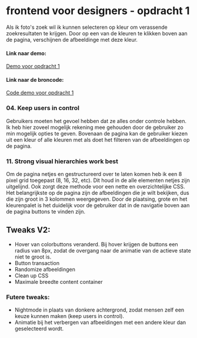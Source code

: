 # frontend voor designers - opdracht 1
Als ik foto's zoek wil ik kunnen selecteren op kleur om verassende zoekresultaten te krijgen. Door op een van de kleuren te klikken boven aan de pagina, verschijnen de afbeeldinge met deze kleur.

#### Link naar demo:
[Demo voor opdracht 1](https://rxckbos.github.io/frontendvoordesigners/opdracht1/v2)

#### Link naar de broncode:
[Code demo voor opdracht 1](https://github.com/rxckbos/frontendvoordesigners/tree/master/opdracht1/v2)


### 04. Keep users in control
Gebruikers moeten het gevoel hebben dat ze alles onder controle hebben. Ik heb hier zoveel mogelijk rekening mee gehouden door de gebruiker zo min mogelijk opties te geven. Bovenaan de pagina kan de gebruiker kiezen uit een kleur of alle kleuren met als doet het filteren van de afbeeldingen op de pagina.

### 11. Strong visual hierarchies work best
Om de pagina netjes en gestructureerd over te laten komen heb ik een 8 pixel grid toegepast (8, 16, 32, etc). Dit houd in de alle elementen netjes zijn uitgelijnd. Ook zorgt deze methode voor een nette en overzichtelijke CSS. Het belangrijkste op de pagina zijn de afbeeldingen die je wilt bekijken, dus die zijn groot in 3 kolommen weergegeven. Door de plaatsing, grote en het kleurenpalet is het duidelijk voor de gebruiker dat in de navigatie boven aan de pagina buttons te vinden zijn.

## Tweaks V2:
* Hover van colorbuttons veranderd. Bij hover krijgen de buttons een radius van 8px, zodat de overgang naar de animatie van de actieve state niet te groot is.
* Button transaction
* Randomize afbeeldingen
* Clean up CSS
* Maximale breedte content container

### Futere tweaks:
* Nightmode in plaats van donkere achtergrond, zodat mensen zelf een keuze kunnen maken (keep users in control).
* Animatie bij het verbergen van afbeeldingen met een andere kleur dan geselecteerd wordt.
